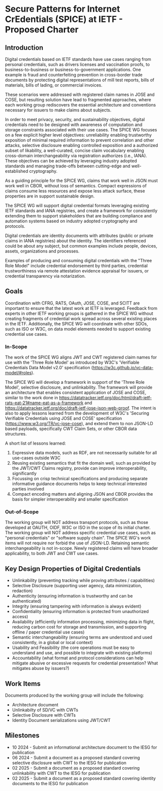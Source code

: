# Secure Patterns for Internet CrEdentials (SPICE) at IETF - Proposed Charter

## Introduction

Digital credentials based on IETF standards have use cases ranging from personal credentials, such as drivers licenses and vaccination proofs, to business-to-business or business-to-government applications.
One example is fraud and counterfeiting prevention in cross-border trade documents by protecting digital representations of mill test reports, bills of materials, bills of lading, or commercial invoices.

These scenarios were addressed with registered claim names in JOSE and COSE, but resulting solution have lead to fragmented approaches, where each working group rediscovers the essential architecture and conventions necessary for issuers to make claims about subjects.

In order to meet privacy, security, and sustainability objectives, digital credentials need to be designed with awareness of computation and storage constraints associated with their use cases.
The SPICE WG focuses on a few explicit higher level objectives: unreliability enabling trustworthy exposition of minimal required information to prevent correlation and other attacks, selective disclosure enabling controlled exposition and a authorized subset of likability, a well-curated, concise claim vocabulary enabling cross-domain interchangeability via registration authorizes (i.e., IANA).
These objectives can be achieved by leveraging industry adopted standards and managing trade-offs between cutting-edge and well-established cryptography.

As a guiding principle for the SPICE WG, claims that work well in JSON must work well in CBOR, without loss of semantics. Compact expressions of claims consume less resources and expose less attack surface, these properties are in support sustainable design.

The SPICE WG will support digital credential formats leveraging existing IETF standards and IANA registries, and create a framework for consistently extending them to support stakeholders that are building compliance and automation systems based on industry adopted cryptography and protocols.

Digital credentials are identity documents with attributes (public or private claims in IANA registries) about the identity. The identifiers referenced could be about any subject, but common examples include people, devices, assets, organizations and processes.

Examples of producing and consuming digital credentials with the "Three Role Model" include credential endorsement by third parties, credential trustworthiness via remote attestation evidence appraisal for issuers, or credential transparency via notarization.

## Goals

Coordination with CFRG, RATS, OAuth, JOSE, COSE, and SCITT are important to ensure that the latest work at IETF is leveraged. Feedback from experts in other IETF working groups is gathered in the SPICE WG without creating fragments of credential work spread across several existing places in the IETF. Additionally, the SPICE WG will coordinate with other SDOs, such as ISO or W3C, on data model elements needed to support existing credential use cases.

### In-Scope

The work of the SPICE WG aligns JWT and CWT registered claim names for use with the 'Three Role Model' as introduced by W3C's 'Verifiable Credentials Data Model v2.0' specification (https://w3c.github.io/vc-data-model/#roles).

The SPICE WG will develop a framework in support of the 'Three Role Model', selective disclosure, and unlinkability.
The framework will provide an architecture that enables consistent application of JOSE and COSE, similar to the work done in https://datatracker.ietf.org/doc/html/draft-ietf-rats-eat-21#name-eat-as-a-framework and https://datatracker.ietf.org/doc/draft-ietf-jose-json-web-proof.
The intent is also to apply lessons learned from the development of W3C's 'Securing Verifiable Credentials using JOSE and COSE' specification (https://www.w3.org/TR/vc-jose-cose), and extend them to non JSON-LD based payloads, specifically CWT Claim Sets, or other CBOR data structures.

A short list of lessons learned:
1. Expressive data models, such as RDF, are not necessarily suitable for
   all use-cases outside W3C
2. Reusing existing semantics that fit the domain well, such as provided by
   the JWT/CWT Claims registry, provide can improve interoperability,
   significantly
3. Focussing on crisp technical specifications and producing separate
   informative guidance documents helps to keep technical interested parties
   involved
4. Compact encoding matters and aligning JSON and CBOR provides
   the basis for simpler interoperability and smaller specification

### Out-of-Scope

The working group will NOT address transport protocols, such as those developed at OAUTH, OIDF, W3C or ISO in the scope of its initial charter.
The working group will NOT address specific credential use cases, such as "personal credentials" or "software supply chain".
The SPICE WG's work items will not require nor forbid the use of JSON-LD. Retaining semantic interchangeability is not in-scope. Newly registered claims will have broader applicability, to both JWT and CWT use cases.

## Key Design Properties of Digital Credentials

- Unlinkability (preventing tracking while proving attributes / capabilities)
- Selective Disclosure (supporting user agency, data minimization, redaction)
- Authenticity (ensuring information is trustworthy and can be authenticated)
- Integrity (ensuring tampering with information is always evident)
- Confidentiality (ensuring information is protected from unauthorized access)
- Availability (efficiently information processing, minimizing data in flight, reducing carbon cost for storage and transmission, and supporting offline / paper credential use cases)
- Semantic interchangeability (ensuring terms are understood and used consistently, in a global or local context)
- Usability and Feasibility (the core operations must be easy to understand and use, and possible to integrate with existing platforms)
- Accountability (what format and protocol considerations can help mitigate abusive or excessive requests for credential presentation?  What mitigates abuse by issuers?)

## Work Items

Documents produced by the working group will include the following:

- Architecture document
- Unlinkabilty of SD/VC with CWTs
- Selective Disclosure with CWTs
- Identity Document serializations using JWT/CWT 

## Milestones

- 10 2024 - Submit an informational architecture document to the IESG for publication
- 06 2024 - Submit a document as a proposed standard covering selective disclosure with CWT to the IESG for publication
- 02 2025 - Submit a document as a proposed standard covering unlinkability with CWT to the IESG for publication
- 02 2025 - Submit a document as a proposed standard covering identity documents to the IESG for publication
